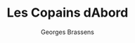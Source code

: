 ---
layout: post
title: Les Copains dAbord
author: Georges Brassens
image:
  artist: georges-brassens.png
---